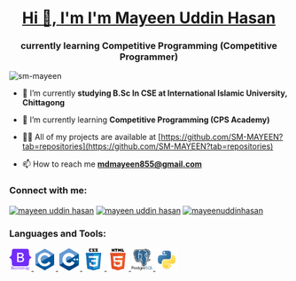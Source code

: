 <u><h1 align="center">Hi 👋, I'm I'm Mayeen Uddin Hasan</h1></u>
<h3 align="center">currently learning Competitive Programming (Competitive Programmer)</h3>

<p align="left"> <img src="https://komarev.com/ghpvc/?username=sm-mayeen&label=Profile%20views&color=0e75b6&style=flat" alt="sm-mayeen" /> </p>

- 🔭 I’m currently **studying B.Sc In CSE at International Islamic University, Chittagong**

- 🌱 I’m currently learning **Competitive Programming (CPS Academy)**

- 👨‍💻 All of my projects are available at [https://github.com/SM-MAYEEN?tab=repositories](https://github.com/SM-MAYEEN?tab=repositories)

- 📫 How to reach me **mdmayeen855@gmail.com**

<h3 align="left">Connect with me:</h3>
<p align="left">
<a href="https://fb.com/mayeen uddin hasan" target="blank"><img align="center" src="https://raw.githubusercontent.com/rahuldkjain/github-profile-readme-generator/master/src/images/icons/Social/facebook.svg" alt="mayeen uddin hasan" height="30" width="40" /></a>
<a href="https://www.youtube.com/c/mayeen uddin hasan" target="blank"><img align="center" src="https://raw.githubusercontent.com/rahuldkjain/github-profile-readme-generator/master/src/images/icons/Social/youtube.svg" alt="mayeen uddin hasan" height="30" width="40" /></a>
<a href="https://codeforces.com/profile/mayeenuddinhasan" target="blank"><img align="center" src="https://raw.githubusercontent.com/rahuldkjain/github-profile-readme-generator/master/src/images/icons/Social/codeforces.svg" alt="mayeenuddinhasan" height="30" width="40" /></a>
</p>

<h3 align="left">Languages and Tools:</h3>
<p align="left"> <a href="https://getbootstrap.com" target="_blank" rel="noreferrer"> <img src="https://raw.githubusercontent.com/devicons/devicon/master/icons/bootstrap/bootstrap-plain-wordmark.svg" alt="bootstrap" width="40" height="40"/> </a> <a href="https://www.cprogramming.com/" target="_blank" rel="noreferrer"> <img src="https://raw.githubusercontent.com/devicons/devicon/master/icons/c/c-original.svg" alt="c" width="40" height="40"/> </a> <a href="https://www.w3schools.com/cpp/" target="_blank" rel="noreferrer"> <img src="https://raw.githubusercontent.com/devicons/devicon/master/icons/cplusplus/cplusplus-original.svg" alt="cplusplus" width="40" height="40"/> </a> <a href="https://www.w3schools.com/css/" target="_blank" rel="noreferrer"> <img src="https://raw.githubusercontent.com/devicons/devicon/master/icons/css3/css3-original-wordmark.svg" alt="css3" width="40" height="40"/> </a> <a href="https://www.w3.org/html/" target="_blank" rel="noreferrer"> <img src="https://raw.githubusercontent.com/devicons/devicon/master/icons/html5/html5-original-wordmark.svg" alt="html5" width="40" height="40"/> </a> <a href="https://www.postgresql.org" target="_blank" rel="noreferrer"> <img src="https://raw.githubusercontent.com/devicons/devicon/master/icons/postgresql/postgresql-original-wordmark.svg" alt="postgresql" width="40" height="40"/> </a> <a href="https://www.python.org" target="_blank" rel="noreferrer"> <img src="https://raw.githubusercontent.com/devicons/devicon/master/icons/python/python-original.svg" alt="python" width="40" height="40"/> </a> </p>

